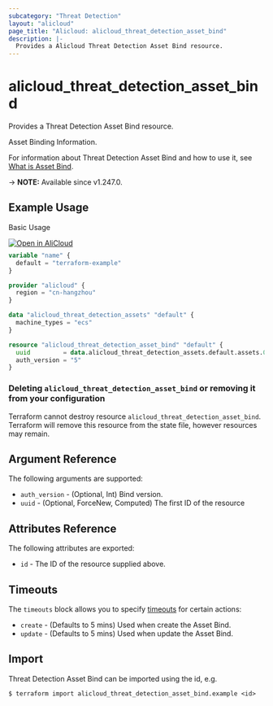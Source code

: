 ```yaml
---
subcategory: "Threat Detection"
layout: "alicloud"
page_title: "Alicloud: alicloud_threat_detection_asset_bind"
description: |-
  Provides a Alicloud Threat Detection Asset Bind resource.
---
```


# alicloud_threat_detection_asset_bind

Provides a Threat Detection Asset Bind resource.

Asset Binding Information.

For information about Threat Detection Asset Bind and how to use it, see [What is Asset Bind](https://next.api.alibabacloud.com/document/Sas/2018-12-03/UpdatePostPaidBindRel).

-> **NOTE:** Available since v1.247.0.

## Example Usage

Basic Usage

<div style="display: block;margin-bottom: 40px;"><div class="oics-button" style="float: right;position: absolute;margin-bottom: 10px;">
  <a href="https://api.aliyun.com/terraform?resource=alicloud_threat_detection_asset_bind&exampleId=c4693264-7d1a-a90c-b23a-da27fc117fd786c79cba&activeTab=example&spm=docs.r.threat_detection_asset_bind.0.c46932647d&intl_lang=EN_US" target="_blank">
    <img alt="Open in AliCloud" src="https://img.alicdn.com/imgextra/i1/O1CN01hjjqXv1uYUlY56FyX_!!6000000006049-55-tps-254-36.svg" style="max-height: 44px; max-width: 100%;">
  </a>
</div></div>

```terraform
variable "name" {
  default = "terraform-example"
}

provider "alicloud" {
  region = "cn-hangzhou"
}

data "alicloud_threat_detection_assets" "default" {
  machine_types = "ecs"
}

resource "alicloud_threat_detection_asset_bind" "default" {
  uuid         = data.alicloud_threat_detection_assets.default.assets.0.uuid
  auth_version = "5"
}
```

### Deleting `alicloud_threat_detection_asset_bind` or removing it from your configuration

Terraform cannot destroy resource `alicloud_threat_detection_asset_bind`. Terraform will remove this resource from the state file, however resources may remain.

## Argument Reference

The following arguments are supported:
* `auth_version` - (Optional, Int) Bind version.
* `uuid` - (Optional, ForceNew, Computed) The first ID of the resource

## Attributes Reference

The following attributes are exported:
* `id` - The ID of the resource supplied above.

## Timeouts

The `timeouts` block allows you to specify [timeouts](https://developer.hashicorp.com/terraform/language/resources/syntax#operation-timeouts) for certain actions:
* `create` - (Defaults to 5 mins) Used when create the Asset Bind.
* `update` - (Defaults to 5 mins) Used when update the Asset Bind.

## Import

Threat Detection Asset Bind can be imported using the id, e.g.

```shell
$ terraform import alicloud_threat_detection_asset_bind.example <id>
```